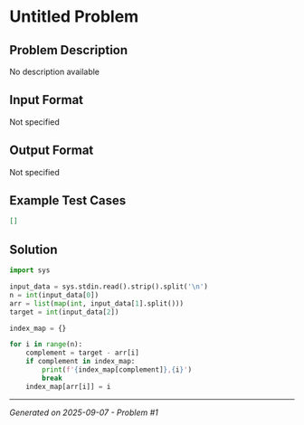 # Untitled Problem

## Problem Description
No description available

## Input Format
Not specified

## Output Format
Not specified

## Example Test Cases
```json
[]
```

## Solution
```python
import sys

input_data = sys.stdin.read().strip().split('\n')
n = int(input_data[0])
arr = list(map(int, input_data[1].split()))
target = int(input_data[2])

index_map = {}

for i in range(n):
    complement = target - arr[i]
    if complement in index_map:
        print(f'{index_map[complement]},{i}')
        break
    index_map[arr[i]] = i
```

---
*Generated on 2025-09-07 - Problem #1*